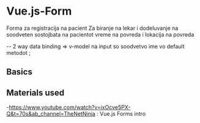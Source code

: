 # Vue.js-Form

Forma za registracija na pacient
Za biranje na lekar 
i dodeluvanje na soodveten
sostojbata na pacientot vreme na povreda i lokacija na povreda


*--*
2 way data binding => v-model na input so soodvetvo ime vo default metodot  ;


## Basics

## Materials used

-https://www.youtube.com/watch?v=ixOcve5PX-Q&t=70s&ab_channel=TheNetNinja
: Vue.js Forms intro

